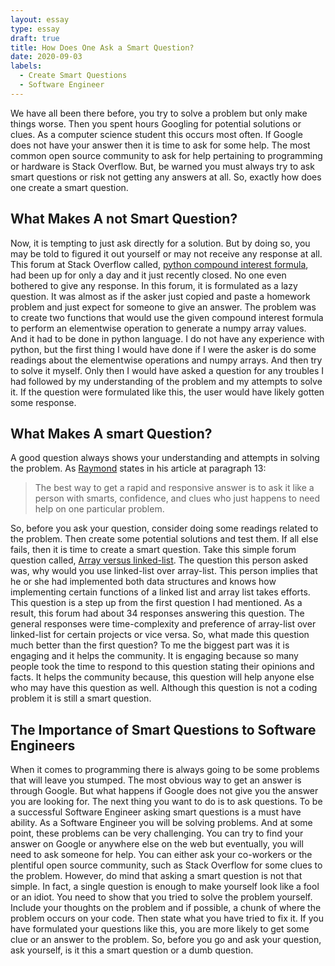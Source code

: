 ```yaml
---
layout: essay
type: essay
draft: true
title: How Does One Ask a Smart Question?
date: 2020-09-03
labels:
  - Create Smart Questions
  - Software Engineer
---
```


We have all been there before, you try to solve a problem but only make things worse. Then you spent hours Googling for potential solutions or clues. As a computer science student this occurs most often. If Google does not have your answer then it is time to ask for some help. The most common open source community to ask for help pertaining to programming or hardware is Stack Overflow. But, be warned you must always try to ask smart questions or risk not getting any answers at all. So, exactly how does one create a smart question.

## What Makes A not Smart Question?
Now, it is tempting to just ask directly for a solution. But by doing so, you may be told to figured it out yourself or may not receive any response at all. This forum at Stack Overflow called, [python compound interest formula](https://stackoverflow.com/questions/63822270/python-compound-interest-formulas), had been up for only a day and it just recently closed. No one even bothered to give any response. In this forum, it is formulated as a lazy question. It was almost as if the asker just copied and paste a homework problem and just expect for someone to give an answer. The problem was to create two functions that would use the given compound interest formula to perform an elementwise operation to generate a numpy array values. And it had to be done in python language. I do not have any experience with python, but the first thing I would have done if I were the asker is do some readings about the elementwise operations and numpy arrays. And then try to solve it myself. Only then I would have asked a question for any troubles I had followed by my understanding of the problem and my attempts to solve it. If the question were formulated like this, the user would have likely gotten some response.

## What Makes A smart Question?
A good question always shows your understanding and attempts in solving the problem. As [Raymond](http://www.catb.org/esr/faqs/smart-questions.html) states in his article at paragraph 13: 
> The best way to get a rapid and responsive answer is to ask it like a person with smarts, confidence, and clues who just happens to need help on one particular problem.
>
So, before you ask your question, consider doing some readings related to the problem. Then create some potential solutions and test them. If all else fails, then it is time to create a smart question. Take this simple forum question called, [Array versus linked-list](https://stackoverflow.com/questions/166884/array-versus-linked-list?rq=1). The question this person asked was, why would you use linked-list over array-list. This person implies that he or she had implemented both data structures and knows how implementing certain functions of a linked list and array list takes efforts. This question is a step up from the first question I had mentioned. As a result, this forum had about 34 responses answering this question. The general responses were time-complexity and preference of array-list over linked-list for certain projects or vice versa. So, what made this question much better than the first question? To me the biggest part was it is engaging and it helps the community. It is engaging because so many people took the time to respond to this question stating their opinions and facts. It helps the community because, this question will help anyone else who may have this question as well. Although this question is not a coding problem it is still a smart question.

## The Importance of Smart Questions to Software Engineers
When it comes to programming there is always going to be some problems that will leave you stumped. The most obvious way to get an answer is through Google. But what happens if Google does not give you the answer you are looking for. The next thing you want to do is to ask questions. To be a successful Software Engineer asking smart questions is a must have ability.  As a Software Engineer you will be solving problems. And at some point, these problems can be very challenging. You can try to find your answer on Google or anywhere else on the web but eventually, you will need to ask someone for help. You can either ask your co-workers or the plentiful open source community, such as Stack Overflow for some clues to the problem. However, do mind that asking a smart question is not that simple. In fact, a single question is enough to make yourself look like a fool or an idiot. You need to show that you tried to solve the problem yourself. Include your thoughts on the problem and if possible, a chunk of where the problem occurs on your code. Then state what you have tried to fix it. If you have formulated your questions like this, you are more likely to get some clue or an answer to the problem. So, before you go and ask your question, ask yourself, is it this a smart question or a dumb question.  
	 

